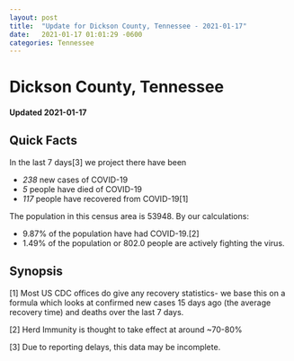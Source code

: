 ```yaml
---
layout: post
title:  "Update for Dickson County, Tennessee - 2021-01-17"
date:   2021-01-17 01:01:29 -0600
categories: Tennessee
---
```


# Dickson County, Tennessee
#### Updated 2021-01-17

## Quick Facts

In the last 7 days[3] we project there have been
- *238* new cases of COVID-19
- *5* people have died of COVID-19
- *117* people have recovered from COVID-19[1]

The population in this census area is 53948. By our calculations:
- 9.87% of the population have had COVID-19.[2]
- 1.49% of the population or 802.0 people are actively fighting the virus.

## Synopsis




[1] Most US CDC offices do give any recovery statistics- we base this on a formula which looks at confirmed new cases
15 days ago (the average recovery time) and deaths over the last 7 days.

[2] Herd Immunity is thought to take effect at around ~70-80%

[3] Due to reporting delays, this data may be incomplete.
 
    
